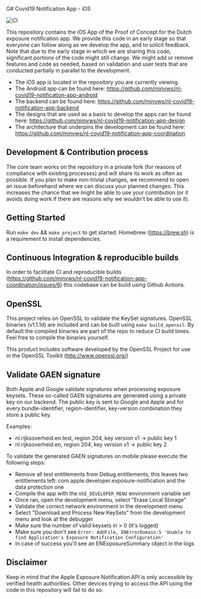 G# Covid19 Notification App - iOS

![CI](https://github.com/minvws/nl-covid19-notification-app-ios/workflows/CI/badge.svg)

This repository contains the iOS App of the Proof of Concept for the Dutch exposure notification app. We provide this code in an early stage so that everyone can follow along as we develop the app, and to solicit feedback. Note that due to the early stage in which we are sharing this code, significant portions of the code might still change. We might add or remove features and code as needed, based on validation and user tests that are conducted partially in parallel to the development.

* The iOS app is located in the repository you are currently viewing.
* The Android app can be found here: https://github.com/minvws/nl-covid19-notification-app-android
* The backend can be found here: https://github.com/minvws/nl-covid19-notification-app-backend
* The designs that are used as a basis to develop the apps can be found here: https://github.com/minvws/nl-covid19-notification-app-design
* The architecture that underpins the development can be found here: https://github.com/minvws/nl-covid19-notification-app-coordination

## Development & Contribution process

The core team works on the repository in a private fork (for reasons of compliance with existing processes) and will share its work as often as possible.
If you plan to make non-trivial changes, we recommend to open an issue beforehand where we can discuss your planned changes.
This increases the chance that we might be able to use your contribution (or it avoids doing work if there are reasons why we wouldn't be able to use it).

## Getting Started

Run `make dev` && `make project` to get started. Homebrew (https://brew.sh) is a requirement to install dependencies.

## Continuous Integration & reproducible builds

In order to facilitate CI and reproducible builds (https://github.com/minvws/nl-covid19-notification-app-coordination/issues/6) this codebase can be build using Github Actions.

## OpenSSL

This project relies on OpenSSL to validate the KeySet signatures. OpenSSL binaries (v1.1.1d) are included and can be built using `make build_openssl`. By default the compiled binaries are part of the repo to reduce CI build times. Feel free to compile the binaries yourself.

This product includes software developed by the OpenSSL Project for use in the OpenSSL Toolkit (http://www.openssl.org/)

## Validate GAEN signature

Both Apple and Google validate signatures when processing exposure keysets. These so-called GAEN signatures are generated using a private key on our backend. The public key is sent to Google and Apple and for every bundle-identifier, region-identifier, key-version combination they store a public key. 

Examples: 

- nl.rijksoverheid.en.test, region 204, key version v1 -> public key 1
- nl.rijksoverheid.en, region 204, key version v1 -> public key 2

To validate the generated GAEN signatures on mobile please execute the following steps:

- Remove all test entitlements from Debug.entitlements, this leaves two entitlements left: com.apple.developer.exposure-notification and the data protection one
- Compile the app with the `USE_DEVELOPER_MENU` environment variable set
- Once ran, open the development menu, select "Erase Local Storage"
- Validate the correct network environment in the development menu
- Select "Download and Process New KeySets" from the development menu and look at the debugger
- Make sure the number of valid keysets in > 0 (it's logged)
- Make sure you don't see `Error: AddFile, ENErrorDomain:5 'Unable to find Application's Exposure Notification Configuration'`
- In case of success you'll see an ENExposureSummary object in the logs


## Disclaimer

Keep in mind that the Apple Exposure Notification API is only accessible by verified health authorities. Other devices trying to access the API using the code in this repository will fail to do so.
